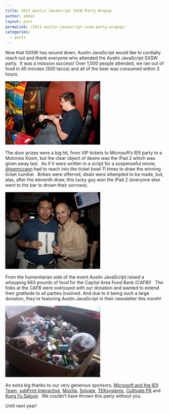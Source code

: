 ```yaml
---
title: 2011 Austin JavaScript SXSW Party Wrapup
author: admin
layout: post
permalink: /2011-austin-javascript-sxsw-party-wrapup/
categories:
  - posts
---
```

<div>
  <p>
    Now that SXSW has wound down, Austin JavaScript would like to cordially reach out and thank everyone who attended the Austin JavaScript SXSW party.  It was a <em>massive</em> success! Over 1,000 people attended, we ran out of food in 45 minutes (500 tacos) and all of the beer was consumed within 3 hours.
  </p>
</div>

<div>
  <p>
    <a href="/wp-content/uploads/2011/04/drinking_and_driving.jpg" rel="lightbox[135]"><img class="size-medium wp-image-146" title="Drinking and Driving" src="/wp-content/uploads/2011/04/drinking_and_driving-300x200.jpg" alt="Drinking and Driving" width="300" height="200" /></a>
  </p>
</div>

<div>
  <p>
    The door prizes were a big hit, from VIP tickets to Microsoft&#8217;s IE9 party to a Motorola Xoom, but the clear object of desire was the iPad 2 which was given away last.  As if it were written in a script for a suspenseful movie, <a href="http://twitter.com/joemccann">@joemccann</a> had to reach into the ticket bowl 11 times to draw the winning ticket number.  Bribes were offerred, deals were attempted to be made, but, alas, after the eleventh draw, this lucky guy won the iPad 2 (everyone else went to the bar to drown their sorrows).
  </p>
</div>

<a href="/wp-content/uploads/2011/03/iPad-2-Winner.jpg" rel="lightbox[135]"><img class="size-medium wp-image-140" title="iPad 2 Winner" src="/wp-content/uploads/2011/03/iPad-2-Winner-300x242.jpg" alt="iPad 2 Winner" width="300" height="242" /></a>

<div>
  <p>
    From the humanitarian side of the event Austin JavaScript raised a whopping 683 pounds of food for the Capital Area Food Bank (CAFB)!   The folks at the CAFB were overjoyed with our donation and wanted to extend their gratitude to all parties involved. And due to it being such a large donation, they&#8217;re featuring Austin JavaScript in their newsletter this month!
  </p>
</div>

<div>
  <p>
    <a href="/wp-content/uploads/2011/03/CAFB.jpg" rel="lightbox[135]"><img class="size-medium wp-image-141" title="Loads of Food!" src="/wp-content/uploads/2011/03/CAFB-300x225.jpg" alt="Loads of Food!" width="300" height="225" /></a>
  </p>
</div>

<div>
  <p>
    An extra big thanks to our very generous sponsors, <a href="http://www.beautyoftheweb.com/#/unplugged">Microsoft and the IE9 Team</a>, <a href="http://subprint.com">subPrint Interactive</a>, <a href="https://developer.mozilla.org/en-US/">Mozilla</a>, <a href="http://solvate.com">Solvate</a>, <a href="http://www.teksystems.com/">TEKsystems</a>, <a href="http://www.cultivatepr.com/">Cultivate PR</a> and <a href="http://kungfusaloon.com">Kung Fu Saloon</a>.  We couldn&#8217;t have thrown this party without you. </div>
  </p>
  
  <div>
    <p>
      Until next year!
    </p>
  </div>
</div>
